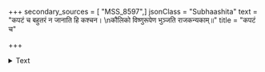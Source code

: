+++
secondary_sources = [ "MSS_8597",]
jsonClass = "Subhaashita"
text = "कपटं च बहुतरं न जानाति हि कश्चन।  \nकौलिको विष्णुरूपेण भुञ्जति राजकन्यकाम्॥"
title = "कपटं च"

+++

<details><summary>Text</summary>

कपटं च बहुतरं न जानाति हि कश्चन।  
कौलिको विष्णुरूपेण भुञ्जति राजकन्यकाम्॥
</details>
